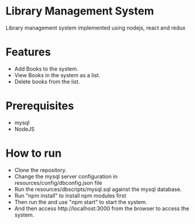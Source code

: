# Library Management System
Library management system implemented using nodejs, react and redux

# Features
* Add Books to the system.
* View Books in the system as a list.
* Delete books from the list.

# Prerequisites
* mysql
* NodeJS

# How to run
* Clone the repository.
* Change the mysql server configuration in resources/config/dbconfig.json file
* Run the resources/dbscripts/mysql.sql against the mysql database.
* Run "npm install" to install npm modules first
* Then run the and use "npm start" to start the system.
* And then access http://localhost:3000 from the browser to access the system.
